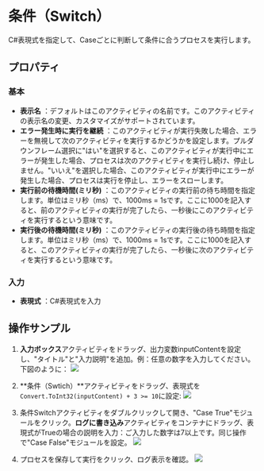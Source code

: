# 条件（Switch）

C#表現式を指定して、Caseごとに判断して条件に合うプロセスを実行します。

## プロパティ

### 基本
- **表示名** ：デフォルトはこのアクティビティの名前です。このアクティビティの表示名の変更、カスタマイズがサポートされています。
- **エラー発生時に実行を継続** ：このアクティビティが実行失敗した場合、エラーを無視して次のアクティビティを実行するかどうかを設定します。プルダウンフレーム選択に"はい"を選択すると、このアクティビティが実行中にエラーが発生した場合、プロセスは次のアクティビティを実行し続け、停止しません。"いいえ"を選択した場合、このアクティビティが実行中にエラーが発生した場合、プロセスは実行を停止し、エラーをスローします。
- **実行前の待機時間(ミリ秒)** ：このアクティビティの実行前の待ち時間を指定します。単位はミリ秒（ms）で、1000ms = 1sです。ここに1000を記入すると、前のアクティビティの実行が完了したら、一秒後にこのアクティビティを実行するという意味です。
- **実行後の待機時間(ミリ秒)** ：このアクティビティの実行後の待ち時間を指定します。単位はミリ秒（ms）で、1000ms = 1sです。ここに1000を記入すると、このアクティビティの実行が完了したら、一秒後に次のアクティビティを実行するという意味です。

### 入力

- **表現式** ：C#表現式を入力

## 操作サンプル
1. **入力ボックス**アクティビティをドラッグ、出力変数inputContentを設定し、"タイトル"と"入力説明"を追加。例：任意の数字を入力してください。下図のように：
![](https://docimages.blob.core.chinacloudapi.cn/images/Activities/switch-1.png)

2. **条件（Swtich）**アクティビティをドラッグ、表現式を `Convert.ToInt32(inputContent) + 3 >= 10`に設定: 
![](https://docimages.blob.core.chinacloudapi.cn/images/Activities/switch-2.png)

3. 条件Switchアクティビティをダブルクリックして開き、"Case True"モジュールをクリック。**ログに書き込み**アクティビティをコンテナにドラッグ、表現式がTrueの場合の説明を入力：ご入力した数字は7以上です。同じ操作で"Case False"モジュールを設定。
![](https://docimages.blob.core.chinacloudapi.cn/images/Activities/switch-3.png)

4. プロセスを保存して実行をクリック、ログ表示を確認。
![](https://docimages.blob.core.chinacloudapi.cn/images/Activities/switch-4.png)